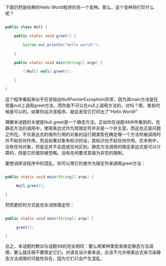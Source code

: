 下面仍然是经典的Hello World程序的另一个变种。那么，这个变种将打印什么呢？ 
```java  
public class Null {
    public static void greet() {
        System.out.println("Hello world!");
    }
    public static void main(String[] args) {
        ((Null) null).greet();
    } 
}
```
这个程序看起来似乎应该抛出NullPointerExceptioin异常，因为其main方法是在常量null上调用greet方法，而你是不可以在null上调用方法的，对吗？嗯，某些时候是可以的。如果你运次该程序，就会发现它打印出了“Hello World!” 
理解本谜题的关键是Null.greet是一个静态方法。正如你在谜题48中所看到的，在静态方法的调用中，使用表达式作为其限定符并非是一个好主意，而这也正是问题之所在。不仅表达式的值所引用的对象的运行期类型在确定哪一个方法将被调用时并不起任何作用，而且如果对象有标识的话，其标识也不起任何作用。在本例中，没有任何对象，但是这并不会造成任何区别。静态方法调用的限定表达式是可以计算的，但是它的值将被忽略。没有任何要求其值为非空的限制。 
要想消除该程序中的混乱，你可以用它的类作为限定符来调用greet方法： 
```java  
public static void main(String[] args) {
     Null.greet();
}
```
然而更好的方式是完全消除限定符： 
```java  
public static void main(String[] args) {
     greet();
}
```
总之，本谜题的教训与谜题48的完全相同：要么用某种类型来限定静态方法调用，要么就压根不要限定它们。对语言设计者来说，应该不允许用表达式来污染静态方法调用的可能性存在，因为它们只会产生混乱。